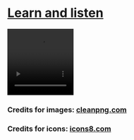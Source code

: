 <h1><a href="https://bluebutterflies.github.io/LearnWithMe/">Learn and listen</a></h1>
<video src="https://github.com/BlueButterflies/LearnWithMe/assets/52591976/3f166dc7-44de-470d-9300-ca01e220895e" width="150" height="150" controls>
</video>
<p><h3>Credits for images:  <a href="https://www.cleanpng.com/">cleanpng.com</a></h3></p>
<p><h3>Credits for icons: <a href="https://icons8.com/">icons8.com</a></h3></p>
